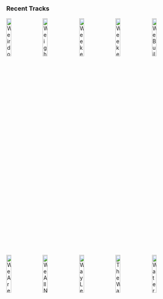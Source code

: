 ### Recent Tracks
[<img src='https://lastfm.freetls.fastly.net/i/u/300x300/fe4d4a57ae3bb946596283d28ef6bcc3.png' width='16%' height='16%' alt='Weirdo, Pt. 2'>](https://www.last.fm/music/nombe/_/weirdo%252c%2bpt.%2b2)&nbsp;&nbsp;&nbsp;&nbsp;[<img src='https://lastfm.freetls.fastly.net/i/u/300x300/90a4432699af42149072e0177151108a.png' width='16%' height='16%' alt='Weight of Living, Pt. I'>](https://www.last.fm/music/bastille/_/weight%2bof%2bliving%252c%2bpt.%2bi)&nbsp;&nbsp;&nbsp;&nbsp;[<img src='https://lastfm.freetls.fastly.net/i/u/300x300/b7e40661e22df7b0a60b446c488e2d97.png' width='16%' height='16%' alt='Weekend Friend'>](https://www.last.fm/music/goth%2bbabe/_/weekend%2bfriend)&nbsp;&nbsp;&nbsp;&nbsp;[<img src='https://lastfm.freetls.fastly.net/i/u/300x300/e18a4bf3a6c45e78384c7fb608fd46f7.png' width='16%' height='16%' alt='Weekend'>](https://www.last.fm/music/clubhouse/_/weekend)&nbsp;&nbsp;&nbsp;&nbsp;[<img src='https://lastfm.freetls.fastly.net/i/u/300x300/e62bbd0522a80cb1cdcd929904f0ef73.png' width='16%' height='16%' alt='We Built This City'>](https://www.last.fm/music/starship/_/we%2bbuilt%2bthis%2bcity)&nbsp;&nbsp;&nbsp;&nbsp;<br>[<img src='https://lastfm.freetls.fastly.net/i/u/300x300/23c8bf46a0794deeb989fb2edd8b1e76.png' width='16%' height='16%' alt='We Are Young (feat. Janelle Monáe)'>](https://www.last.fm/music/fun./_/we%2bare%2byoung%2b%2528feat.%2bjanelle%2bmon%25c3%25a1e%2529)&nbsp;&nbsp;&nbsp;&nbsp;[<img src='https://lastfm.freetls.fastly.net/i/u/300x300/8cf780b18079bd2ca86fb0441698ba03.png' width='16%' height='16%' alt='We All Need Someone'>](https://www.last.fm/music/the%2bstrumbellas/_/we%2ball%2bneed%2bsomeone)&nbsp;&nbsp;&nbsp;&nbsp;[<img src='https://lastfm.freetls.fastly.net/i/u/300x300/c2ba683b3b9621ea6e25893182298036.png' width='16%' height='16%' alt='Way Less Sad'>](https://www.last.fm/music/ajr/_/way%2bless%2bsad)&nbsp;&nbsp;&nbsp;&nbsp;[<img src='https://lastfm.freetls.fastly.net/i/u/300x300/3186c5dada35c810ed118e7bb7400be2.png' width='16%' height='16%' alt='The Way It Was'>](https://www.last.fm/music/coast%2bmodern/_/the%2bway%2bit%2bwas)&nbsp;&nbsp;&nbsp;&nbsp;[<img src='https://lastfm.freetls.fastly.net/i/u/300x300/bfcbeb51e6e8f28275de35d4c0dbced4.png' width='16%' height='16%' alt='Watermelon Sugar'>](https://www.last.fm/music/harry%2bstyles/_/watermelon%2bsugar)&nbsp;&nbsp;&nbsp;&nbsp;<br>